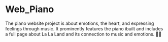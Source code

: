 # Web_Piano
The piano website project is about emotions, the heart, and expressing feelings through music. It prominently features the piano ibuilt and includes a full page about La La Land and its connection to music and emotions. 🎹💙
